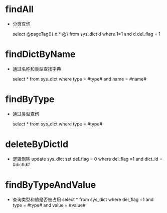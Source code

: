 findAll
===
* 分页查询

    select 
    @pageTag(){
        d.* 
    @}
    from sys_dict d
    where 1=1
    and d.del_flag = 1
    
findDictByName
===
* 通过名称和类型查找字典

    select * from sys_dict where type = #type# and name = #name#
    
    
findByType
===
* 通过类型查询
       
    select * from sys_dict where type = #type#
    
    
deleteByDictId
===
* 逻辑删除
update sys_dict set del_flag = 0 where del_flag =1 and dict_id = #dictId#


findByTypeAndValue
===
* 查询类型和值是否被占用
select * from sys_dict where del_flag =1 and type = #type# and value = #value#